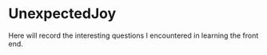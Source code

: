 # UnexpectedJoy

Here will record the interesting questions I encountered in learning the front end.
